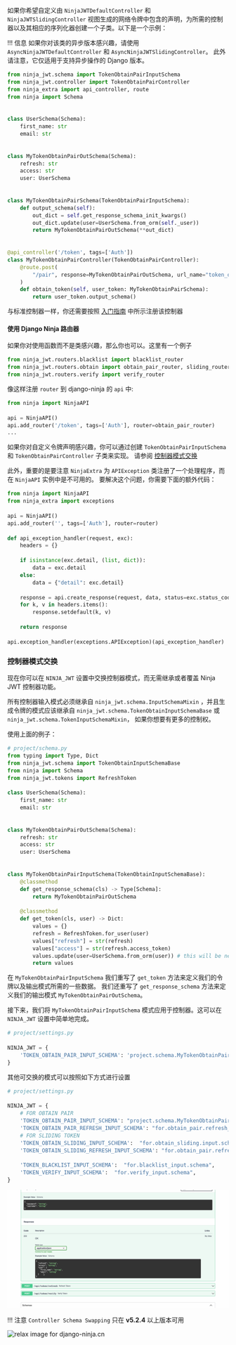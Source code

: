 如果你希望自定义由 `NinjaJWTDefaultController` 和 `NinjaJWTSlidingController`
视图生成的网络令牌中包含的声明，为所需的控制器以及其相应的序列化器创建一个子类。以下是一个示例：

!!! 信息
如果你对该类的异步版本感兴趣，请使用 `AsyncNinjaJWTDefaultController` 和 `AsyncNinjaJWTSlidingController`。
此外请注意，它仅适用于支持异步操作的 Django 版本。

```python
from ninja_jwt.schema import TokenObtainPairInputSchema
from ninja_jwt.controller import TokenObtainPairController
from ninja_extra import api_controller, route
from ninja import Schema


class UserSchema(Schema):
    first_name: str
    email: str


class MyTokenObtainPairOutSchema(Schema):
    refresh: str
    access: str
    user: UserSchema


class MyTokenObtainPairSchema(TokenObtainPairInputSchema):
    def output_schema(self):
        out_dict = self.get_response_schema_init_kwargs()
        out_dict.update(user=UserSchema.from_orm(self._user))
        return MyTokenObtainPairOutSchema(**out_dict)


@api_controller('/token', tags=['Auth'])
class MyTokenObtainPairController(TokenObtainPairController):
    @route.post(
        "/pair", response=MyTokenObtainPairOutSchema, url_name="token_obtain_pair"
    )
    def obtain_token(self, user_token: MyTokenObtainPairSchema):
        return user_token.output_schema()

```

与标准控制器一样，你还需要按照 [入门指南](getting_started.md) 中所示注册该控制器

#### 使用 Django Ninja 路由器

如果你对使用函数而不是类感兴趣，那么你也可以。这里有一个例子

```python
from ninja_jwt.routers.blacklist import blacklist_router
from ninja_jwt.routers.obtain import obtain_pair_router, sliding_router
from ninja_jwt.routers.verify import verify_router
```

像这样注册 `router` 到 django-ninja 的 `api` 中:

```python
from ninja import NinjaAPI

api = NinjaAPI()
api.add_router('/token', tags=['Auth'], router=obtain_pair_router)
...
```

如果你对自定义令牌声明感兴趣，你可以通过创建 `TokenObtainPairInputSchema` 和 `TokenObtainPairController` 子类来实现。 请参阅 [控制器模式交换](#控制器模式交换)

此外，重要的是要注意 `NinjaExtra` 为 `APIException` 类注册了一个处理程序，而在 `NinjaAPI` 实例中是不可用的。
要解决这个问题，你需要下面的额外代码：

```python
from ninja import NinjaAPI
from ninja_extra import exceptions

api = NinjaAPI()
api.add_router('', tags=['Auth'], router=router)

def api_exception_handler(request, exc):
    headers = {}

    if isinstance(exc.detail, (list, dict)):
        data = exc.detail
    else:
        data = {"detail": exc.detail}

    response = api.create_response(request, data, status=exc.status_code)
    for k, v in headers.items():
        response.setdefault(k, v)

    return response

api.exception_handler(exceptions.APIException)(api_exception_handler)
```

### 控制器模式交换

现在你可以在 `NINJA_JWT` 设置中交换控制器模式，而无需继承或者覆盖 Ninja JWT 控制器功能。

所有控制器输入模式必须继承自 `ninja_jwt.schema.InputSchemaMixin` ，并且生成令牌的模式应该继承自
 `ninja_jwt.schema.TokenObtainInputSchemaBase` 或 `ninja_jwt.schema.TokenInputSchemaMixin`， 如果你想要有更多的控制权。

使用上面的例子：

```python
# project/schema.py
from typing import Type, Dict
from ninja_jwt.schema import TokenObtainInputSchemaBase
from ninja import Schema
from ninja_jwt.tokens import RefreshToken

class UserSchema(Schema):
    first_name: str
    email: str


class MyTokenObtainPairOutSchema(Schema):
    refresh: str
    access: str
    user: UserSchema


class MyTokenObtainPairInputSchema(TokenObtainInputSchemaBase):
    @classmethod
    def get_response_schema(cls) -> Type[Schema]:
        return MyTokenObtainPairOutSchema

    @classmethod
    def get_token(cls, user) -> Dict:
        values = {}
        refresh = RefreshToken.for_user(user)
        values["refresh"] = str(refresh)
        values["access"] = str(refresh.access_token)
        values.update(user=UserSchema.from_orm(user)) # this will be needed when creating output schema
        return values
```

在 `MyTokenObtainPairInputSchema` 我们重写了 `get_token` 方法来定义我们的令牌以及输出模式所需的一些数据。
我们还重写了 `get_response_schema` 方法来定义我们的输出模式 `MyTokenObtainPairOutSchema`。

接下来，我们将 `MyTokenObtainPairInputSchema` 模式应用于控制器。这可以在 `NINJA_JWT` 设置中简单地完成。

```python
# project/settings.py

NINJA_JWT = {
    'TOKEN_OBTAIN_PAIR_INPUT_SCHEMA': 'project.schema.MyTokenObtainPairInputSchema',
}
```
其他可交换的模式可以按照如下方式进行设置
```python
# project/settings.py

NINJA_JWT = {
    # FOR OBTAIN PAIR
    'TOKEN_OBTAIN_PAIR_INPUT_SCHEMA': "project.schema.MyTokenObtainPairInputSchema",
    'TOKEN_OBTAIN_PAIR_REFRESH_INPUT_SCHEMA': "for.obtain_pair.refresh_input.schema",
    # FOR SLIDING TOKEN
    'TOKEN_OBTAIN_SLIDING_INPUT_SCHEMA':  "for.obtain_sliding.input.schema",
    'TOKEN_OBTAIN_SLIDING_REFRESH_INPUT_SCHEMA': "for.obtain_pair.refresh_input.schema",

    'TOKEN_BLACKLIST_INPUT_SCHEMA':  "for.blacklist_input.schema",
    'TOKEN_VERIFY_INPUT_SCHEMA':  "for.verify_input.schema",
}
```

![token_customization_git](./img/token_customize.gif)

!!! 注意
   `Controller Schema Swapping` 只在 **v5.2.4** 以上版本可用

<img style="object-fit: cover; object-position: 50% 50%;" alt="relax image for django-ninja.cn" loading="lazy" fetchpriority="auto" aria-hidden="true" draggable="false" src="https://picsum.photos/825/47.jpg">
